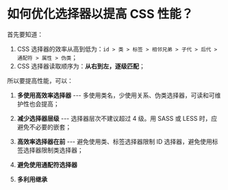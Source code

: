 # 如何优化选择器以提高 CSS 性能？

首先要知道：

1. CSS 选择器的效率从高到低为：`id > 类 > 标签 > 相邻兄弟 > 子代 > 后代 > 通配符 > 属性 > 伪类`；
2. CSS 选择器读取顺序为：**从右到左，逐级匹配**；

所以要提高性能，可以：

1. **多使用高效率选择器** --- 多使用类名，少使用关系、伪类选择器，可读和可维护性也会提高；

2. **减少选择器层级** --- 选择器层次不建议超过 4 级。用 SASS 或 LESS 时，应避免不必要的嵌套；

3. **高效率选择器在前** --- 避免使用类、标签选择器限制 ID 选择器，避免使用标签选择器限制类选择器；

4. **避免使用通配符选择器**

5. **多利用继承**
